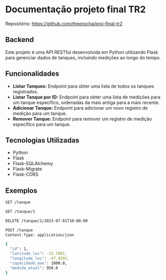 # Documentação projeto final TR2
Repositório: https://github.com/theorocha/proj-final-tr2

## Backend
Este projeto é uma API RESTful desenvolvida em Python utilizando Flask para gerenciar dados de tanques, incluindo medições ao longo do tempo.

## Funcionalidades

- **Listar Tanques:** Endpoint para obter uma lista de todos os tanques registrados.
- **Listar Tanque por ID:** Endpoint para obter uma lista de medições para um tanque específico, ordenadas da mais antiga para a mais recente.
- **Adicionar Tanque:** Endpoint para adicionar um novo registro de medição para um tanque.
- **Remover Tanque:** Endpoint para remover um registro de medição específico para um tanque.

## Tecnologias Utilizadas

- Python
- Flask
- Flask-SQLAlchemy
- Flask-Migrate
- Flask-CORS

## Exemplos

```sh
GET /tanque

GET /tanque/1

DELETE /tanque/1/2023-07-01T10:00:00

POST /tanque
Content-Type: application/json

{
  "id": 1,
  "latitude_loc": -15.7801,
  "longitude_loc": -47.9292,
  "capacidade_max": 1000.0,
  "medida_atual": 950.0
}
   ```

